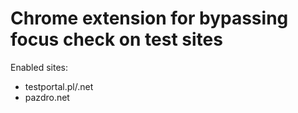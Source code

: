 # Chrome extension for bypassing focus check on test sites

Enabled sites:

- testportal.pl/.net
- pazdro.net
